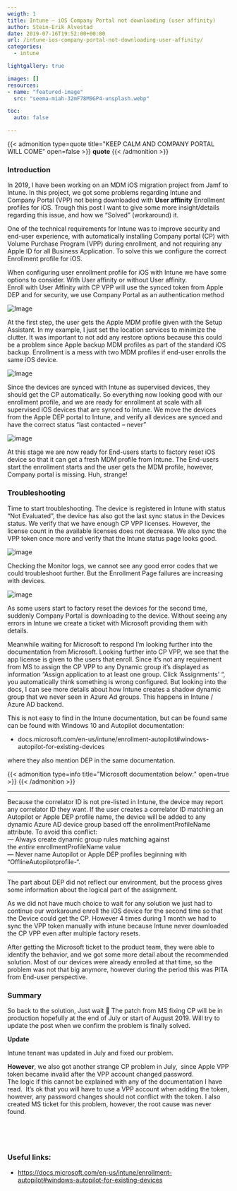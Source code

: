```yaml
---
weigth: 1
title: Intune – iOS Company Portal not downloading (user affinity)
author: Stein-Erik Alvestad
date: 2019-07-16T19:52:00+00:00
url: /intune-ios-company-portal-not-downloading-user-affinity/
categories:
  - intune

lightgallery: true

images: []
resources:
- name: "featured-image"
  src: "seema-miah-32mF78M9GP4-unsplash.webp"

toc:
  auto: false

---
```


{{< admonition type=quote title="KEEP CALM AND COMPANY PORTAL WILL COME" open=false >}}
**quote**
{{< /admonition >}}




### Introduction

In 2019, I have been working on an MDM iOS migration project from Jamf to Intune. In this project, we got some problems regarding Intune and Company Portal (VPP) not being downloaded with **User affinity** Enrollment profiles for iOS. Trough this post I want to give some more insight/details regarding this issue, and how we &#8220;Solved&#8221; (workaround) it.

One of the technical requirements for Intune was to improve security and end-user experience, with automatically installing Company portal (CP) with Volume Purchase Program (VPP) during enrollment, and not requiring any Apple ID for all Business Application. To solve this we configure the correct Enrollment profile for iOS.

When configuring user enrollment profile for iOS with Intune we have some options to consider. With User affinity or without User affinity.  
Enroll with User Affinity with CP VPP will use the synced token from Apple DEP and for security, we use Company Portal as an authentication method



![Image](/wp-content/uploads/2019/07/Setup-Assistant-Customization_0.png)

At the first step, the user gets the Apple MDM profile given with the Setup Assistant. In my example, I just set the location services to minimize the clutter. It was important to not add any restore options because this could be a problem since Apple backup MDM profiles as part of the standard iOS backup. Enrollment is a mess with two MDM profiles if end-user enrolls the same iOS device.

![Image](/wp-content/uploads/2019/07/Setup-Assistant-Customization_1.png)
 

Since the devices are synced with Intune as supervised devices, they should get the CP automatically. So everything now looking good with our enrollment profile, and we are ready for enrollment at scale with all supervised iOS devices that are synced to Intune. We move the devices from the Apple DEP portal to Intune, and verify all devices are synced and have the correct status &#8220;last contacted &#8211; never&#8221;


![image](/wp-content/uploads/2019/07/enrollment_program_token_devices.png)

At this stage we are now ready for End-users starts to factory reset iOS device so that it can get a fresh MDM profile from Intune. The End-users start the enrollment starts and the user gets the MDM profile, however, Company portal is missing. Huh, strange!

### Troubleshooting

Time to start troubleshooting. The device is registered in Intune with status &#8220;Not Evaluated&#8221;, the device has also got the last sync status in the Devices status. We verify that we have enough CP VPP licenses. However, the license count in the available licenses does not decrease. We also sync the VPP token once more and verify that the Intune status page looks good.

![image](/wp-content/uploads/2019/07/Company-Portal-apps-VPP-1.png)

Checking the Monitor logs, we cannot see any good error codes that we could troubleshoot further. But the Enrollment Page failures are increasing with devices.

![image](/wp-content/uploads/2019/07/Device-enrollment_monitor.png)

As some users start to factory reset the devices for the second time, suddenly Company Portal is downloading to the device. Without seeing any errors in Intune we create a ticket with Microsoft providing them with details.

Meanwhile waiting for Microsoft to respond I&#8217;m looking further into the documentation from Microsoft. Looking further into CP VPP, we see that the app license is given to the users that enroll. Since it&#8217;s not any requirement from MS to assign the CP VPP to any Dynamic group it&#8217;s displayed as information &#8220;Assign application to at least one group. Click &#8216;Assignments&#8217; &#8220;, you automatically think something is wrong configured. But looking into the docs, I can see more details about how Intune creates a shadow dynamic group that we never seen in Azure Ad groups. This happens in Intune / Azure AD backend.

This is not easy to find in the Intune documentation, but can be found same can be found with Windows 10 and Autopilot documentation:

* docs.microsoft.com/en-us/intune/enrollment-autopilot#windows-autopilot-for-existing-devices

where they also mention DEP in the same documentation.  


{{< admonition type=info title="Microsoft documentation below:" open=true >}}
{{< /admonition >}}

---

Because the correlator ID is not pre-listed in Intune, the device may report any correlator ID they want. If the user creates a correlator ID matching an Autopilot or Apple DEP profile name, the device will be added to any dynamic Azure AD device group based off the enrollmentProfileName attribute. To avoid this conflict:  
&#8212; Always create dynamic group rules matching against the&nbsp;_entire_&nbsp;enrollmentProfileName value  
&#8212; Never name Autopilot or Apple DEP profiles beginning with &#8220;OfflineAutopilotprofile-&#8220;.

---

The part about DEP did not reflect our environment, but the process gives some information about the logical part of the assignment.

As we did not have much choice to wait for any solution we just had to continue our workaround enroll the iOS device for the second time so that the Device could get the CP. However 4 times during 1 month we had to sync the VPP token manually with intune because Intune never downloaded the CP VPP even after multiple factory resets.

After getting the Microsoft ticket to the product team, they were able to identify the behavior, and we got some more detail about the recommended solution. Most of our devices were already enrolled at that time, so the problem was not that big anymore, however during the period this was PITA from End-user perspective.  

### Summary
So back to the solution, Just wait 🙂 The patch from MS fixing CP will be in production hopefully at the end of July or start of August 2019. Will try to update the post when we confirm the problem is finally solved.

**Update** 
  
Intune tenant was updated in July and fixed our problem.  

**However**, we also got another strange CP problem in July,&nbsp; since Apple VPP token became invalid after the VPP account changed password.  
The logic if this cannot be explained with any of the documentation I have read.&nbsp; It&#8217;s ok that you will have to use a VPP account when adding the token, however, any password changes should not conflict with the token. I also created MS ticket for this problem, however, the root cause was never found.&nbsp;&nbsp;

&nbsp;

&nbsp;

### Useful links:

* https://docs.microsoft.com/en-us/intune/enrollment-autopilot#windows-autopilot-for-existing-devices